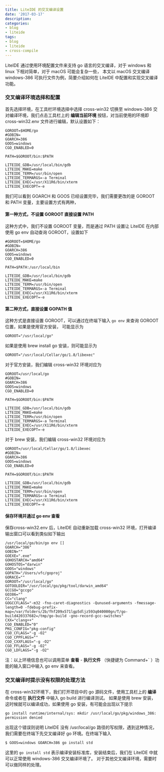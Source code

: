 ```yaml
---
title: LiteIDE 的交叉编译设置
date: '2017-03-17'
description:
categories:
- blog
- liteide
tags:
- blog
- liteide
- cross-compile
---
```


<!-- ## LiteIDE 的交叉编译设置 -->

LiteIDE 通过使用环境配置文件来支持 go 语言的交叉编译，对于 windows 和 linux 下相对简单，对于 macOS 可能会复杂一些，
本文以 macOS 交叉编译 windows-386 可执行文件为例，简要介绍如何在 LiteIDE 中配置和实现交叉编译功能。


### 交叉编译环境选择和配置

首先选择环境，在工具栏环境选择中选择  cross-win32 切换至 windows-386 交对编译环境，我们点击工具栏上的 **编辑当前环境** 按钮，对当前使用的环境即 cross-win32.env 文件进行编辑，默认设置如下：


	GOROOT=$HOME/go
	#GOBIN=
	GOARCH=386
	GOOS=windows
	CGO_ENABLED=0
	
	PATH=$GOROOT/bin:$PATH
	
	LITEIDE_GDB=/usr/local/bin/gdb
	LITEIDE_MAKE=make
	LITEIDE_TERM=/usr/bin/open
	LITEIDE_TERMARGS=-a Terminal
	LITEIDE_EXEC=/usr/X11R6/bin/xterm
	LITEIDE_EXECOPT=-e


我们可以看到 GOARCH 和 GOOS 已经设置完毕，我们需要更改的是 GOROOT 和 PATH 变量，主要设置方式有两种，

#### 第一种方式，不设置 GOROOT 直接设置 PATH

这种方式中，我们不设置 GOROOT 变量，而是通过 PATH 设置让 LiteIDE 在内部使用 go env 自动查询 GOROOT，设置如下

```
#GOROOT=$HOME/go
#GOBIN=
GOARCH=386
GOOS=windows
CGO_ENABLED=0

PATH=$PATH:/usr/local/bin

LITEIDE_GDB=/usr/local/bin/gdb
LITEIDE_MAKE=make
LITEIDE_TERM=/usr/bin/open
LITEIDE_TERMARGS=-a Terminal
LITEIDE_EXEC=/usr/X11R6/bin/xterm
LITEIDE_EXECOPT=-e
```
#### 第二种方式，直接设置 GOPATH 值 
这种方式是直接设置 GOROOT，可以通过在终端下输入 `go env` 来查询 GOROOT 位置，如果是使用官方安装，
可能显示为
```
GOROOT="/usr/local/go"
```
如果是使用 brew install go 安装，则可能显示为
```
GOROOT="/usr/local/Cellar/go/1.8/libexec"
```
对于官方安装，我们编辑 cross-win32 环境对应为
```
GOROOT=/usr/local/go
#GOBIN=
GOARCH=386
GOOS=windows
CGO_ENABLED=0

PATH=$GOROOT/bin:$PATH

LITEIDE_GDB=/usr/local/bin/gdb
LITEIDE_MAKE=make
LITEIDE_TERM=/usr/bin/open
LITEIDE_TERMARGS=-a Terminal
LITEIDE_EXEC=/usr/X11R6/bin/xterm
LITEIDE_EXECOPT=-e
```
对于 brew 安装，我们编辑 cross-win32 环境对应为
```
GOROOT=/usr/local/Cellar/go/1.8/libexec
#GOBIN=
GOARCH=386
GOOS=windows
CGO_ENABLED=0

PATH=$GOROOT/bin:$PATH

LITEIDE_GDB=/usr/local/bin/gdb
LITEIDE_MAKE=make
LITEIDE_TERM=/usr/bin/open
LITEIDE_TERMARGS=-a Terminal
LITEIDE_EXEC=/usr/X11R6/bin/xterm
LITEIDE_EXECOPT=-e
```

#### 保存环境并通过 go env 查看
保存cross-win32.env 后，LiteIDE 自动重新加载 cross-win32 环境，打开编译输出窗口可以看到类似如下输出
```
/usr/local/go/bin/go env []
GOARCH="386"
GOBIN=""
GOEXE=".exe"
GOHOSTARCH="amd64"
GOHOSTOS="darwin"
GOOS="windows"
GOPATH="/Users/vfc/goproj"
GORACE=""
GOROOT="/usr/local/go"
GOTOOLDIR="/usr/local/go/pkg/tool/darwin_amd64"
GCCGO="gccgo"
GO386=""
CC="clang"
GOGCCFLAGS="-m32 -fno-caret-diagnostics -Qunused-arguments -fmessage-length=0 -fdebug-prefix-map=/var/folders/2b/fhf209x571lgp5dljz593q040000gn/T/go-build420337682=/tmp/go-build -gno-record-gcc-switches"
CXX="clang++"
CGO_ENABLED="0"
PKG_CONFIG="pkg-config"
CGO_CFLAGS="-g -O2"
CGO_CPPFLAGS=""
CGO_CXXFLAGS="-g -O2"
CGO_FFLAGS="-g -O2"
CGO_LDFLAGS="-g -O2"
```
注：以上环境信息也可以调用菜单 **查看** - **执行文件** （快捷键为 Command+` ）功能的输入窗口中输入 go env 来查看。

### 交叉编译时提示没有权限的处理方法

在 cross-win32环境下，我们打开项目中的 go 源码文件，使用工具栏上的 **编译** 命令或者在 **执行文件** 中输入 go build 进行编译测试。
如果是使用 brew 安装，这时候就可以编译成功，如果使用 go 安装，有可能会出现以下提示 
```
go install runtime/internal/sys: mkdir /usr/local/go/pkg/windows_386: permission denied
```
出现这个错误则说明 LiteIDE 没有 /usr/local/go 路径的写权限，遇到这种情况，我们需要在终端下先交叉编译好 go 环境。在终端下输入
```
$ GOOS=windows GOARCH=386 go install std
```
这里的 `go install std` 表示编译安装标准库，安装结束后，我们在 LiteIDE 中就可以正常使用 windows-386 交叉编译环境了。
对于其他交叉编译环境，需要时可以做同样的处理。